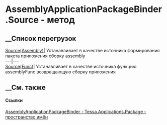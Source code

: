 # AssemblyApplicationPackageBinder.Source - метод
##  __Список перегрузок
[Source(Assembly)](M_Tessa_Applications_Package_AssemblyApplicationPackageBinder_Source_1.htm)|
Устанавливает в качестве источника формирования пакета приложения сборку
assembly  
---|---  
[Source(Func<Assembly>)](M_Tessa_Applications_Package_AssemblyApplicationPackageBinder_Source.htm)|
Устанавливает в качестве источника функцию assemblyFunc возвращающую сборку
приложения  
## __См. также
#### Ссылки
[AssemblyApplicationPackageBinder -
](T_Tessa_Applications_Package_AssemblyApplicationPackageBinder.htm)
[Tessa.Applications.Package - пространство
имён](N_Tessa_Applications_Package.htm)
